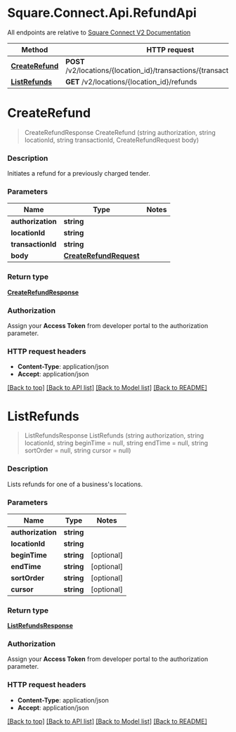# Square.Connect.Api.RefundApi

All endpoints are relative to [Square Connect V2 Documentation](https://docs.connect.squareup.com/api/connect/v2/#navsection-endpoints)

Method | HTTP request 
------------- | ------------- 
[**CreateRefund**](RefundApi.md#createrefund) | **POST** /v2/locations/{location_id}/transactions/{transaction_id}/refund
[**ListRefunds**](RefundApi.md#listrefunds) | **GET** /v2/locations/{location_id}/refunds


# **CreateRefund**
> CreateRefundResponse CreateRefund (string authorization, string locationId, string transactionId, CreateRefundRequest body)

### Description

Initiates a refund for a previously charged tender.

### Parameters

Name | Type | Notes
------------- | ------------- | -------------
 **authorization** | **string**| 
 **locationId** | **string**| 
 **transactionId** | **string**| 
 **body** | [**CreateRefundRequest**](CreateRefundRequest.md)| 

### Return type

[**CreateRefundResponse**](CreateRefundResponse.md)

### Authorization

Assign your **Access Token** from developer portal to the authorization parameter.

### HTTP request headers

 - **Content-Type**: application/json
 - **Accept**: application/json

[[Back to top]](#) [[Back to API list]](../README.md#documentation-for-api-endpoints) [[Back to Model list]](../README.md#documentation-for-models) [[Back to README]](../README.md)

# **ListRefunds**
> ListRefundsResponse ListRefunds (string authorization, string locationId, string beginTime = null, string endTime = null, string sortOrder = null, string cursor = null)

### Description

Lists refunds for one of a business's locations.

### Parameters

Name | Type | Notes
------------- | ------------- | -------------
 **authorization** | **string**| 
 **locationId** | **string**| 
 **beginTime** | **string**| [optional] 
 **endTime** | **string**| [optional] 
 **sortOrder** | **string**| [optional] 
 **cursor** | **string**| [optional] 

### Return type

[**ListRefundsResponse**](ListRefundsResponse.md)

### Authorization

Assign your **Access Token** from developer portal to the authorization parameter.

### HTTP request headers

 - **Content-Type**: application/json
 - **Accept**: application/json

[[Back to top]](#) [[Back to API list]](../README.md#documentation-for-api-endpoints) [[Back to Model list]](../README.md#documentation-for-models) [[Back to README]](../README.md)

